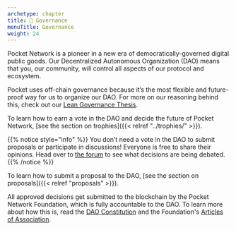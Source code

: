 ```yaml
---
archetype: chapter
title: 👑 Governance
menuTitle: Governance
weight: 24
---
```



Pocket Network is a pioneer in a new era of democratically-governed digital public goods. Our Decentralized Autonomous Organization \(DAO\) means that you, our community, will control all aspects of our protocol and ecosystem.

Pocket uses off-chain governance because it’s the most flexible and future-proof way for us to organize our DAO. For more on our reasoning behind this, check out our [Lean Governance Thesis](https://github.com/pokt-network/governance/blob/master/constitution/The%20Lean%20Governance%20Thesis.pdf).

To learn how to earn a vote in the DAO and decide the future of Pocket Network, [see the section on trophies]({{< relref "../trophies/" >}}).


{{% notice style="info" %}}
You don’t need a vote in the DAO to submit proposals or participate in discussions! Everyone is free to share their opinions. Head over to [the forum](https://forum.pokt.network/c/governance) to see what decisions are being debated.
{{% /notice %}}

To learn how to submit a proposal to the DAO, [see the section on proposals]({{< relref "proposals" >}}).

All approved decisions get submitted to the blockchain by the Pocket Network Foundation, which is fully accountable to the DAO. To learn more about how this is, read the [DAO Constitution](https://github.com/pokt-foundation/governance/blob/master/constitution/constitution.md) and the Foundation's [Articles of Association](https://github.com/pokt-foundation/governance/blob/master/foundation/Pocket-Network-Foundation-Articles-of-Association-Highlighted.pdf).

